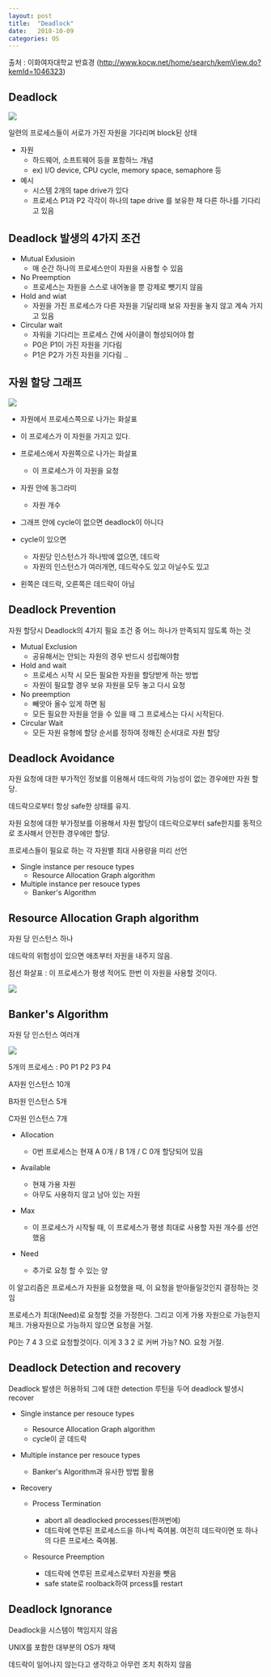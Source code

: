 ```yaml
---
layout: post
title:  "Deadlock"
date:   2018-10-09
categories: OS
---
```


출처 : 이화여자대학교 반효경 (http://www.kocw.net/home/search/kemView.do?kemId=1046323)

## Deadlock

![](/image/dealock01.png)

일련의 프로세스들이 서로가 가진 자원을 기다리며 block된 상태

- 자원
  - 하드웨어, 소프트웨어 등을 포함하느 개념
  - ex) I/O device, CPU cycle, memory space, semaphore 등
- 예시
  - 시스템 2개의 tape drive가 있다
  - 프로세스 P1과 P2 각각이 하나의 tape drive 를 보유한 채 다른 하나를 기다리고 있음

## Deadlock 발생의 4가지 조건

- Mutual Exlusioin
  - 매 순간 하나의 프로세스만이 자원을 사용할 수 있음
- No Preemption 
  - 프로세스는 자원을 스스로 내어놓을 뿐 강제로 뺏기지 않음 
- Hold and wiat 
  - 자원을 가진 프로세스가 다른 자원을 기달리때 보유 자원을 놓지 않고 계속 가지고 있음
- Circular wait
  - 자워을 기다리는 프로세스 간에 사이클이 형성되어야 함 
  - P0은 P1이 가진 자원을 기다림
  - P1은 P2가 가진 자원을 기다림 ..

## 자원 할당 그래프 

![](/image/dealock02.png)

- 자원에서 프로세스쪽으로 나가는 화살표 

- 이 프로세스가 이 자원을 가지고 있다.

- 프로세스에서 자원쪽으로 나가는 화살표
  - 이 프로세스가 이 자원을 요청
- 자원 안에 동그라미
  - 자원 개수

- 그래프 안에 cycle이 없으면 deadlock이 아니다
- cycle이 있으면
  - 자원당 인스턴스가 하나밖에 없으면, 데드락
  - 자원의 인스턴스가 여러개면, 데드락수도 있고 아닐수도 있고

- 왼쪽은 데드락, 오른쪽은 데드락이 아님

## Deadlock Prevention

자원 할당시 Deadlock의 4가지 필요 조건 중 어느 하나가 만족되지 않도록 하는 것 

- Mutual Exclusion
  - 공유해서는 안되는 자원의 경우 반드시 성립해야함 
- Hold and wait
  - 프로세스 시작 시 모든 필요한 자원을 할당받게 하는 방법
  - 자원이 필요할 경우 보유 자원을 모두 놓고 다시 요청
- No preemption 
  - 빼앗아 올수 있게 하면 됨 
  - 모든 필요한 자원을 얻을 수 있을 때 그 프로세스는 다시 시작된다. 
- Circular Wait
  - 모든 자원 유형에 할당 순서를 정하여 정해진 순서대로 자원 할당

## Deadlock Avoidance

자원 요청에 대한 부가적인 정보를 이용해서 데드락의 가능성이 없는 경우에만 자원 할당.

데드락으로부터 항상 safe한 상태를 유지.

자원 요청에 대한 부가정보를 이용해서 자원 할당이 데드락으로부터 safe한지를 동적으로 조사해서 안전한 경우에만 할당.

프로세스들이 필요로 하는 각 자원별 최대 사용량을 미리 선언

- Single instance per resouce types 
  - Resource Allocation Graph algorithm
- Multiple instance per resouce types  
  - Banker's Algorithm

## Resource Allocation Graph algorithm

자원 당 인스턴스 하나

데드락의 위험성이 있으면 애초부터 자원을 내주지 않음.

점선 화살표 : 이 프로세스가 평생 적어도 한번 이 자원을 사용할 것이다.

![](/image/dealock03.png)

## Banker's Algorithm

자원 당 인스턴스 여러개

![](/image/dealock04.png)

5개의 프로세스 : P0 P1 P2 P3 P4

A자원 인스턴스 10개

B자원 인스턴스 5개

C자원 인스턴스 7개

- Allocation
  - 0번 프로세스는 현재 A 0개 / B 1개 / C 0개 할당되어 있음 

- Available
  - 현재 가용 자원
  - 아무도 사용하지 않고 남아 있는 자원
- Max
  - 이 프로세스가 시작될 때, 이 프로세스가 평생 최대로 사용할 자원 개수를 선언했음
- Need
  - 추가로 요청 할 수  있는 양 

이 알고리즘은 프로세스가 자원을 요청했을 때, 이 요청을 받아들일것인지 결정하는 것임 

프로세스가 최대(Need)로 요청할 것을 가정한다. 그리고 이게 가용 자원으로 가능한지 체크. 가용자원으로 가능하지 않으면 요청을 거절.

P0는 7 4 3 으로 요청할것이다. 이게 3 3 2 로 커버 가능? NO. 요청 거절.

## Deadlock Detection and recovery

Deadlock 발생은 허용하되 그에 대한 detection 루틴을 두어 deadlock 발생시 recover

- Single instance per resouce types 
  - Resource Allocation Graph algorithm
  - cycle이 곧 데드락
- Multiple instance per resouce types  
  - Banker's Algorithm과 유사한 방법 활용

- Recovery

  - Process Termination
    - abort all deadlocked processes(한꺼번에)
    - 데드락에 연루된 프로세스드을 하나씩 죽여봄. 여전히 데드락이면 또 하나의 다른 프로세스 죽여봄.

  - Resource Preemption
    - 데드락에 연루된 프로세스로부터 자원을 뺏음
    - safe state로 roolback하여 prcess를 restart

## Deadlock Ignorance

Deadlock을 시스템이 책임지지 않음

UNIX를 포함한 대부분의 OS가 채택

데드락이 일어나지 않는다고 생각하고 아무런 조치 취하지 않음